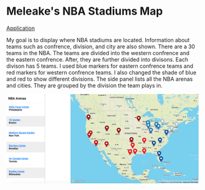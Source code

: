 # Meleake's NBA Stadiums Map

[Application](https://github.com/meleakewubbie/geog495_final.github.io/blob/master/index.html) 

My goal is to display where NBA stadiums are located. Information about teams such as confrence, division, and city are also shown. There are a 30 teams in the NBA. The teams are divided into the western confrence and the eastern confrence. After, they are further divided into divisons. Each divison has 5 teams. I used blue markers for eastern confrence teams and red markers for western confrence teams. I also changed the shade of blue and red to show different divisions. The side panel lists all the NBA arenas and cities. They are grouped by the division the team plays in. 

![my screenshot](https://github.com/meleakewubbie/geog495_final.github.io/blob/master/assets/screenshot.png)






